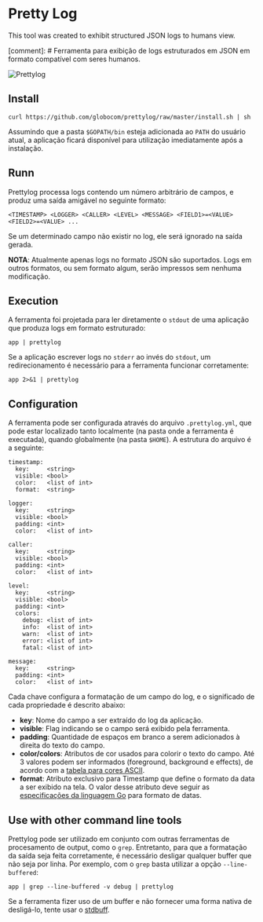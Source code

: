 # Pretty Log

This tool was created to exhibit structured JSON logs to humans view.

[comment]: # Ferramenta para exibição de logs estruturados em JSON em formato compatível com seres humanos.

![Prettylog](https://github.com/globocom/prettylog/raw/master/prettylog.png)

## Install

    curl https://github.com/globocom/prettylog/raw/master/install.sh | sh 

Assumindo que a pasta `$GOPATH/bin` esteja adicionada ao `PATH` do usuário atual, a aplicação ficará disponível para 
utilização imediatamente após a instalação.

## Runn

Prettylog processa logs contendo um número arbitrário de campos, e produz uma saída amigável no seguinte formato:

    <TIMESTAMP> <LOGGER> <CALLER> <LEVEL> <MESSAGE> <FIELD1>=<VALUE> <FIELD2>=<VALUE> ...

Se um determinado campo não existir no log, ele será ignorado na saída gerada.

**NOTA**: Atualmente apenas logs no formato JSON são suportados. Logs em outros formatos, ou sem formato algum, serão
impressos sem nenhuma modificação.

## Execution

A ferramenta foi projetada para ler diretamente o `stdout` de uma aplicação que produza logs em formato estruturado:

    app | prettylog

Se a aplicação escrever logs no `stderr` ao invés do `stdout`, um redirecionamento é necessário para a ferramenta 
funcionar corretamente:

    app 2>&1 | prettylog

## Configuration

A ferramenta pode ser configurada através do arquivo `.prettylog.yml`, que pode estar localizado tanto localmente (na
pasta onde a ferramenta é executada), quando globalmente (na pasta `$HOME`). A estrutura do arquivo é a seguinte:

    timestamp:
      key:     <string>
      visible: <bool> 
      color:   <list of int>
      format:  <string>

    logger:
      key:     <string>
      visible: <bool>
      padding: <int>
      color:   <list of int> 

    caller:
      key:     <string>
      visible: <bool>
      padding: <int>
      color:   <list of int>

    level:
      key:     <string>
      visible: <bool>
      padding: <int>
      colors:
        debug: <list of int>
        info:  <list of int>
        warn:  <list of int>
        error: <list of int>
        fatal: <list of int>

    message:
      key:     <string>
      padding: <int>
      color:   <list of int>

Cada chave configura a formatação de um campo do log, e o significado de cada propriedade é descrito abaixo:

- **key**: Nome do campo a ser extraído do log da aplicação.
- **visible**: Flag indicando se o campo será exibido pela ferramenta.
- **padding**: Quantidade de espaços em branco a serem adicionados à direita do texto do campo.
- **color/colors**: Atributos de cor usados para colorir o texto do campo. Até 3 valores podem ser informados 
(foreground, background e effects), de acordo com a [tabela para cores ASCII](https://en.wikipedia.org/wiki/ANSI_escape_code#Colors).
- **format**: Atributo exclusivo para Timestamp que define o formato da data a ser exibido na tela. O valor desse atributo
deve seguir as [especificações da linguagem Go](https://golang.org/pkg/time/#pkg-constants) para formato de datas.

## Use with other command line tools

Prettylog pode ser utilizado em conjunto com outras ferramentas de procesamento de output, como o `grep`. Entretanto, 
para que a formatação da saída seja feita corretamente, é necessário desligar qualquer buffer que não seja por linha. 
Por exemplo, com o `grep` basta utilizar a opção `--line-buffered`:

    app | grep --line-buffered -v debug | prettylog

Se a ferramenta fizer uso de um buffer e não fornecer uma forma nativa de desligá-lo, tente usar o 
[stdbuff](https://www.gnu.org/software/coreutils/manual/html_node/stdbuf-invocation.html).
